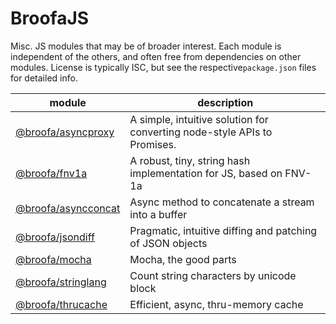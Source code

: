 
# BroofaJS

Misc. JS modules that may be of broader interest.  Each module is independent of the others, and
often free from dependencies on other modules.  License is typically ISC, but see the respective`package.json` files for detailed info.

| module | description |
| --- | --- |
| [@broofa/asyncproxy](asyncproxy) | A simple, intuitive solution for converting node-style APIs to Promises. |
| [@broofa/fnv1a](fnv1a) | A robust, tiny, string hash implementation for JS, based on FNV-1a |
| [@broofa/asyncconcat](asyncconcat) | Async method to concatenate a stream into a buffer |
| [@broofa/jsondiff](jsondiff) | Pragmatic, intuitive diffing and patching of JSON objects |
| [@broofa/mocha](mocha) | Mocha, the good parts |
| [@broofa/stringlang](stringlang) | Count string characters by unicode block |
| [@broofa/thrucache](thrucache) | Efficient, async, thru-memory cache |
